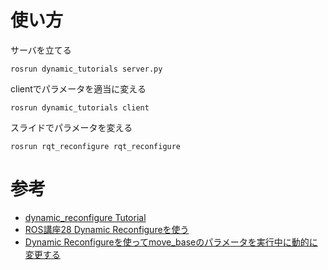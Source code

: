 # 使い方
サーバを立てる
```
rosrun dynamic_tutorials server.py
```
clientでパラメータを適当に変える
```
rosrun dynamic_tutorials client
```
スライドでパラメータを変える
```
rosrun rqt_reconfigure rqt_reconfigure
``` 


# 参考
- [dynamic_reconfigure Tutorial](http://wiki.ros.org/dynamic_reconfigure/Tutorials)
- [ROS講座28 Dynamic Reconfigureを使う](https://qiita.com/srs/items/3adcc5898955a6aa1631)
- [Dynamic Reconfigureを使ってmove_baseのパラメータを実行中に動的に変更する](https://qiita.com/porizou1/items/8704e42cff9ae9cbad58)